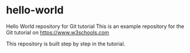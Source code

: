 # hello-world
Hello World repository for Git tutorial
This is an example repository for the Git tutorial on https://www.w3schools.com
 
This repository is built step by step in the tutorial.
